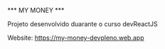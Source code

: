 *** MY MONEY ***

Projeto desenvolvido duarante o curso devReactJS

Website: https://my-money-devpleno.web.app